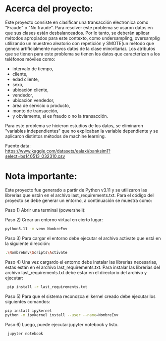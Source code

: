 # Acerca del proyecto:  
Este proyecto consiste en clasificar una transacción electronica como "Fraude" o "No fraude". Para resolver este problema se usaron datos en que sus clases están desbalanceados. Por lo tanto, se deberán aplicar métodos apropiados para este contexto, como undersampling, oversamplig utilizando un muestreo aleatorio con repetición y SMOTE(un método que genera artificialmente nuevos datos de la clase minoritaria). Los atributos que se tienen para este problema se tienen los datos que caracterizan a los teléfonos móviles como:  
- intervalo de tiempo,
- cliente,  
- edad cliente,  
- sexo,  
- ubicación cliente,
- vendedor,
- ubicación vendedor,
- área de servicio o producto,
- monto de transacción,
- y obviamente, si es fraudo o no la transacción.

Para este problema se hicieron estudios de los datos, se eliminaron "variables independientes" que no explicaban la variable dependiente y se aplicaron distintos métodos de machine learning.  

Fuente data:  
https://www.kaggle.com/datasets/ealaxi/banksim1?select=bs140513_032310.csv

# Nota importante:  
Este proyecto fue generado a partir de Python v3.11 y se utilizaron las librerias que están en el archivo last_requirements.txt. Para el código del proyecto se debe generar un entorno, a continuación se muestra como:  

Paso 1) Abrir una terminal (powershell):

Paso 2) Crear un entorno virtual en cierto lugar:  
```bash
python3.11 -m venv NombreEnv
```

Paso 3) Para cargar el entorno debe ejecutar el archivo activate que está en la siguiente dirección:
```bash
.\NombreEnv\Scripts\Activate
```

Paso 4) Una vez cargardo el entorno debe instalar las librerias necesarias, estas están en el archivo last_requirements.txt.
Para instalar las librerias del archivo last_requirements.txt debe estar en el directorio del archivo y ejecutar:  
```bash
 pip install -r last_requirements.txt
```

Paso 5) Para que el sistema reconozca el kernel creado debe ejecutar los siguientes comandos:  
```bash
pip install ipykernel
python -m ipykernel install --user --name=NombreEnv
```

Paso 6) Luego, puede ejecutar jupyter notebook y listo.
```bash
 jupyter notebook
```

